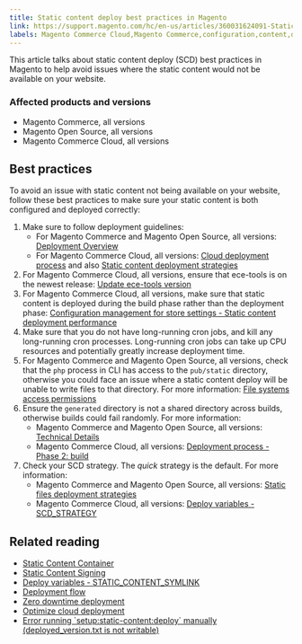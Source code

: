 ```yaml
---
title: Static content deploy best practices in Magento
link: https://support.magento.com/hc/en-us/articles/360031624091-Static-content-deploy-best-practices-in-Magento
labels: Magento Commerce Cloud,Magento Commerce,configuration,content,deploy,deployment,static,ece-tools,best practices
---
```


<p>This article talks about static content deploy (SCD) best practices in Magento to help avoid issues where the static content would not be available on your website.</p>
<h3>Affected products and versions</h3>
<ul>
<li>Magento Commerce, all versions</li>
<li>Magento Open Source, all versions</li>
<li>Magento Commerce Cloud, all versions</li>
</ul>
<h2>Best practices</h2>
<p>To avoid an issue with static content not being available on your website, follow these best practices to make sure your static content is both configured and deployed correctly:</p>
<ol>
<li>Make sure to follow deployment guidelines:
<ul>
<li>For Magento Commerce and Magento Open Source, all versions: <a href="https://devdocs.magento.com/guides/v2.3/config-guide/deployment/pipeline/">Deployment Overview</a>
</li>
<li>For Magento Commerce Cloud, all versions: <a href="https://devdocs.magento.com/guides/v2.3/cloud/deploy/cloud-deployment-process.html">Cloud deployment process</a> and also <a href="https://devdocs.magento.com/guides/v2.3/cloud/deploy/static-content-deployment.html">Static content deployment strategies</a>
</li>
</ul>
</li>
<li>For Magento Commerce Cloud, all versions, ensure that ece-tools is on the newest release: <a href="https://devdocs.magento.com/guides/v2.2/cloud/release-notes/cloud-tools.html">Update ece-tools version</a>
</li>
<li>For Magento Commerce Cloud, all versions, make sure that static content is deployed during the build phase rather than the deployment phase: <a href="https://devdocs.magento.com/guides/v2.2/cloud/live/sens-data-over.html#cloud-confman-scd-over">Configuration management for store settings - Static content deployment performance</a>
</li>
<li>Make sure that you do not have long-running cron jobs, and kill any long-running cron processes. Long-running cron jobs can take up CPU resources and potentially greatly increase deployment time.</li>
<li>For Magento Commerce and Magento Open Source, all versions, check that the <code>php</code> process in CLI has access to the <code>pub/static</code> directory, otherwise you could face an issue where a static content deploy will be unable to write files to that directory. For more information: <a href="https://devdocs.magento.com/guides/v2.3/config-guide/prod/prod_file-sys-perms.html">File systems access permissions</a>
</li>
<li>Ensure the <code>generated</code> directory is not a shared directory across builds, otherwise builds could fail randomly. For more information:
<ul>
<li>Magento Commerce and Magento Open Source, all versions: <a href="https://devdocs.magento.com/guides/v2.3/config-guide/deployment/pipeline/technical-details.html">Technical Details</a>
</li>
<li>Magento Commerce Cloud, all versions: <a href="https://devdocs.magento.com/guides/v2.3/cloud/reference/discover-deploy.html#cloud-deploy-over-phases-build">Deployment process - Phase 2: build</a>
</li>
</ul>
</li>
<li>Check your SCD strategy. The <em>quick</em> strategy is the default. For more information:
<ul>
<li>Magento Commerce and Magento Open Source, all versions: <a href="https://devdocs.magento.com/guides/v2.2/config-guide/cli/config-cli-subcommands-static-deploy-strategies.html">Static files deployment strategies</a>
</li>
<li>Magento Commerce Cloud, all versions: <a href="https://devdocs.magento.com/guides/v2.2/cloud/env/variables-deploy.html#scd_strategy">Deploy variables - SCD_STRATEGY</a>
</li>
</ul>
</li>
</ol>
<h2>Related reading</h2>
<ol>
</ol><ul>
<li><a href="https://devdocs.magento.com/guides/v2.3/pattern-library/containers/staticContentContainer/contentContainer.html">Static Content Container</a></li>
<li><a href="https://devdocs.magento.com/guides/v2.3/config-guide/cache/static-content-signing.html">Static Content Signing</a></li>
<li><a href="https://devdocs.magento.com/guides/v2.3/cloud/env/variables-deploy.html#static_content_symlink">Deploy variables - STATIC_CONTENT_SYMLINK</a></li>
<li><a href="https://devdocs.magento.com/guides/v2.3/performance-best-practices/deployment-flow.html">Deployment flow</a></li>
<li><a href="https://devdocs.magento.com/guides/v2.3/cloud/deploy/reduce-downtime.html">Zero downtime deployment</a></li>
<li><a href="https://devdocs.magento.com/guides/v2.3/cloud/deploy/optimize-cloud-deployment.html">Optimize cloud deployment</a></li>
<li><a href="https://support.magento.com/hc/en-us/articles/360000338413">Error running `setup:static-content:deploy` manually (deployed_version.txt is not writable)</a></li>
</ul>
